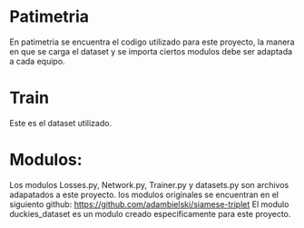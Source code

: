 # Patimetria
En patimetria se encuentra el codigo utilizado para este proyecto, la manera en que se carga el dataset y se importa ciertos modulos
debe ser adaptada a cada equipo.
# Train
Este es el dataset utilizado.
# Modulos:
Los modulos Losses.py, Network.py, Trainer.py y datasets.py son archivos adapatados a este proyecto. los modulos originales se encuentran en el siguiento github: https://github.com/adambielski/siamese-triplet
El modulo duckies_dataset es un modulo creado especificamente para este proyecto.

